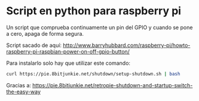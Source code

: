 # Script en python para raspberry pi
Un script que comprueba continuamente un pin del GPIO y cuando se pone a cero, apaga de forma segura.

Script sacado de aquí:
http://www.barryhubbard.com/raspberry-pi/howto-raspberry-pi-raspbian-power-on-off-gpio-button/

Para instalarlo solo hay que utilizar este comando:
```sh
curl https://pie.8bitjunkie.net/shutdown/setup-shutdown.sh | bash
```

Gracias a: https://pie.8bitjunkie.net/retropie-shutdown-and-startup-switch-the-easy-way

